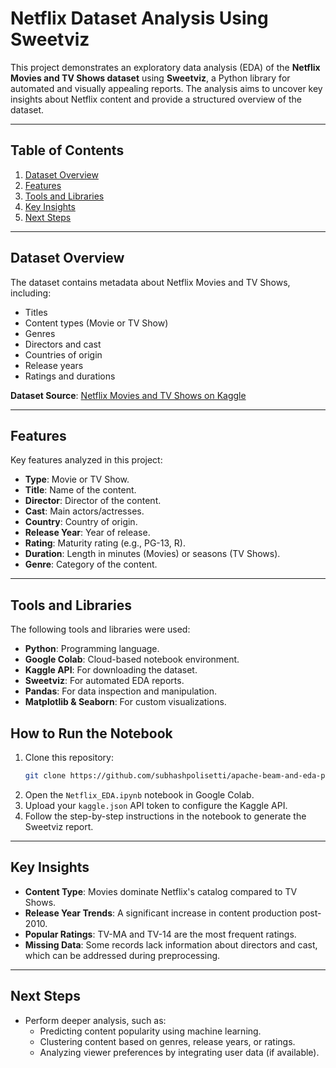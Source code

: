 
# **Netflix Dataset Analysis Using Sweetviz**

This project demonstrates an exploratory data analysis (EDA) of the **Netflix Movies and TV Shows dataset** using **Sweetviz**, a Python library for automated and visually appealing reports. The analysis aims to uncover key insights about Netflix content and provide a structured overview of the dataset.

---

## **Table of Contents**
1. [Dataset Overview](#dataset-overview)
2. [Features](#features)
3. [Tools and Libraries](#tools-and-libraries)
4. [Key Insights](#key-insights)
5. [Next Steps](#next-steps)

---

## **Dataset Overview**
The dataset contains metadata about Netflix Movies and TV Shows, including:
- Titles
- Content types (Movie or TV Show)
- Genres
- Directors and cast
- Countries of origin
- Release years
- Ratings and durations

**Dataset Source**: [Netflix Movies and TV Shows on Kaggle](https://www.kaggle.com/datasets/shivamb/netflix-shows)

---

## **Features**
Key features analyzed in this project:
- **Type**: Movie or TV Show.
- **Title**: Name of the content.
- **Director**: Director of the content.
- **Cast**: Main actors/actresses.
- **Country**: Country of origin.
- **Release Year**: Year of release.
- **Rating**: Maturity rating (e.g., PG-13, R).
- **Duration**: Length in minutes (Movies) or seasons (TV Shows).
- **Genre**: Category of the content.

---

## **Tools and Libraries**
The following tools and libraries were used:
- **Python**: Programming language.
- **Google Colab**: Cloud-based notebook environment.
- **Kaggle API**: For downloading the dataset.
- **Sweetviz**: For automated EDA reports.
- **Pandas**: For data inspection and manipulation.
- **Matplotlib & Seaborn**: For custom visualizations.



## **How to Run the Notebook**
1. Clone this repository:
   ```bash
   git clone https://github.com/subhashpolisetti/apache-beam-and-eda-projects.git
   ```
2. Open the `Netflix_EDA.ipynb` notebook in Google Colab.
3. Upload your `kaggle.json` API token to configure the Kaggle API.
4. Follow the step-by-step instructions in the notebook to generate the Sweetviz report.

---

## **Key Insights**
- **Content Type**: Movies dominate Netflix's catalog compared to TV Shows.
- **Release Year Trends**: A significant increase in content production post-2010.
- **Popular Ratings**: TV-MA and TV-14 are the most frequent ratings.
- **Missing Data**: Some records lack information about directors and cast, which can be addressed during preprocessing.

---

## **Next Steps**
- Perform deeper analysis, such as:
  - Predicting content popularity using machine learning.
  - Clustering content based on genres, release years, or ratings.
  - Analyzing viewer preferences by integrating user data (if available).



